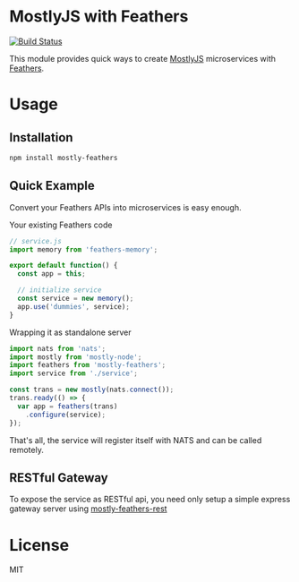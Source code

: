MostlyJS with Feathers
======================

[![Build Status](https://travis-ci.org/mostlyjs/mostly-feathers.svg)](https://travis-ci.org/mostlyjs/mostly-feathers)

This module provides quick ways to create [MostlyJS](https://github.com/MostlyJS/mostly-node) microservices with [Feathers](https://feathersjs.com/).

# Usage

## Installation

```bash
npm install mostly-feathers
```

## Quick Example

Convert your Feathers APIs into microservices is easy enough.

Your existing Feathers code
```javascript
// service.js
import memory from 'feathers-memory';

export default function() {
  const app = this;

  // initialize service
  const service = new memory();
  app.use('dummies', service);
}
```

Wrapping it as standalone server
```javascript
import nats from 'nats';
import mostly from 'mostly-node';
import feathers from 'mostly-feathers';
import service from './service';

const trans = new mostly(nats.connect());
trans.ready(() => {
  var app = feathers(trans)
    .configure(service);
});
```

That's all, the service will register itself with NATS and can be called remotely.

## RESTful Gateway

To expose the service as RESTful api, you need only setup a simple express gateway server using [mostly-feathers-rest](https://github.com/MostlyJS/mostly-feathers-rest)

# License

MIT